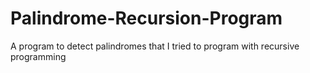 # Palindrome-Recursion-Program
A program to detect palindromes that I tried to program with recursive programming
